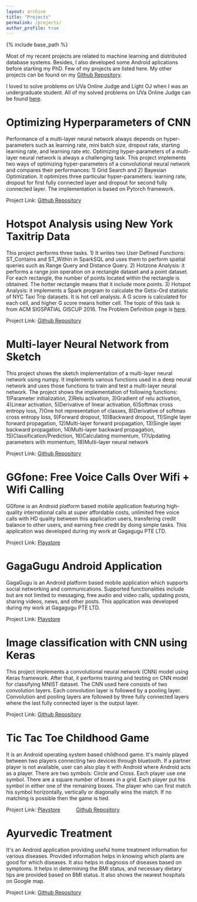 ```yaml
---
layout: archive
title: "Projects"
permalink: /projects/
author_profile: true
---
```


{% include base_path %}

Most of my recent projects are related to machine learning and distributed database systems. Besides, I also developed some Android aplications before starting my PhD. Few of my projects are listed here. My other projects can be found on my [Github Repository](https://github.com/kanchanchy).

I loved to solve problems on UVa Online Judge and Light OJ when I was an undergraduate student. All of my solved problems on UVa Online Judge can be found [here](https://onlinejudge.org/index.php?option=com_onlinejudge&Itemid=20&page=show_authorstats&userid=77454). 

Optimizing Hyperparameters of CNN
======
Performance of a multi-layer neural network always depends on hyper-parameters such as learning rate, mini batch size, dropout rate, starting learning rate, and learning rate etc. Optimizing hyper-parameters of a multi-layer neural network is always a challenging task. This project implements two ways of optimizing hyper-parameters of a convolutional neural network and compares their performances: 1) Grid Search and 2) Bayesian Optimization. It optimizes three particular hyper-parameters: learning rate, dropout for first fully connected layer and dropout for second fully connected layer. The implementation is based on Pytorch framework.

Project Link: [Github Repository](https://github.com/kanchanchy/Optimizing-Hyperparameters-CNN)

Hotspot Analysis using New York Taxitrip Data
======
This project performs three tasks. 1) It writes two User Defined Functions: ST_Contains and ST_Within in SparkSQL and uses them to perform spatial queries such as Range Query and Distance Query. 2) Hotzone Analysis: it performs a range join operation on a rectangle dataset and a point dataset. For each rectangle, the number of points located within the rectangle is obtained. The hotter rectangle means that it include more points. 3) Hotspot Analysis: it implements a Spark program to calculate the Getis-Ord statistic of NYC Taxi Trip datasets. It is hot cell analysis. A G score is calculated for each cell, and higher G score means hotter cell. The topic of this task is from ACM SIGSPATIAL GISCUP 2016. The Problem Definition page is [here](http://sigspatial2016.sigspatial.org/giscup2016/problem).

Project Link: [Github Repository](https://github.com/kanchanchy/Hotspot-Analysis-Taxitrip-Data)

Multi-layer Neural Network from Sketch
======
This project shows the sketch implementation of a multi-layer neural network using numpy. It implements various functions used in a deep neural network and uses those functions to train and test a multi-layer neural network. The project shows the implementation of following functions: 1)Parameter initialization, 2)Relu activation, 3)Gradient of relu activation, 4)Linear activation, 5)Derivative of linear activation, 6)Softmax cross entropy loss, 7)One hot representation of classes, 8)Derivative of softmax cross entropy loss, 9)Forward dropout, 10)Backward dropout, 11)Single layer forward propagation, 12)Multi-layer forward propagation, 13)Single layer backward propagation, 14)Multi-layer backward propagation, 15)Classification/Prediction, 16)Calculating momentum, 17)Updating parameters with momentum, 18)Multi-layer neural network

Project Link: [Github Repository](https://github.com/kanchanchy/Multilayer-Neural-Network-from-Sketch)

GGfone: Free Voice Calls Over Wifi + Wifi Calling
======
GGfone is an Android platform based mobile application featuring high-quality international calls at super affordable costs, unlimited free voice calls with HD quality between this application users, transfering credit balance to other users, and earning free credit by doing simple tasks. This application was developed during my work at Gagagugu PTE LTD.

Project Link: [Playstore](https://play.google.com/store/apps/details?id=com.gagagugu.ggfone)

GagaGugu Android Application
======
GagaGugu is an Android platform based mobile application which supports social networking and communications. Supported functionalities include but are not limited to messaging, free audio and video calls, updating posts, sharing videos, news, and other posts. This application was developed during my work at Gagagugu PTE LTD.

Project Link: [Playstore](https://play.google.com/store/apps/details?id=com.gagagugu.connect)

Image classification with CNN using Keras
======
This project implements a convolutional neural network (CNN) model using Keras framework. After that, it performs training and testing on CNN model for classifying MNIST dataset. The CNN used here consists of two convolution layers. Each convolution layer is followed by a pooling layer. Convolution and pooling layers are followed by three fully connected layers where the last fully connected layer is the output layer.

Project Link: [Github Repository](https://github.com/kanchanchy/CNN-Keras)

Tic Tac Toe Childhood Game
======
It is an Android operating system based childhood game. It's mainly played between two players connecting two devices through bluetooth. If a partner player is not available, user can also play it with Android where Android acts as a player. There are two symbols: Circle and Cross. Each player use one symbol. There are a square number of boxes in a grid. Each player put his symbol in either one of the remaining boxes. The player who can first match his symbol horizontally, vertically or diagonally wins the match. If no matching is possible then the game is tied.

Project Link: [Playstore](https://play.google.com/store/apps/details?id=com.applicationslab.tictactoe&hl=en) &nbsp; &nbsp; &nbsp; &nbsp; &nbsp; [Github Repository](https://github.com/kanchanchy/Tic-Tac-Toe)

Ayurvedic Treatment
======
It's an Android application providing useful home treatment information for various diseases. Provided information helps in knowing which plants are good for which diseases. It also helps in diagnosis of diseases based on symptoms. It helps in determining the BMI status, and necessary dietary tips are provided based on BMI status. It also shows the nearest hospitals on Google map.

Project Link: [Github Repository](https://github.com/kanchanchy/Ayurvedic-Treatment)

